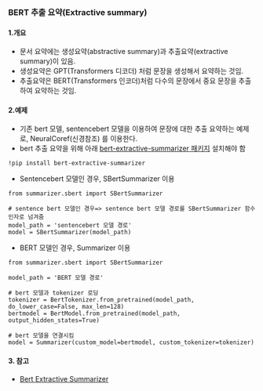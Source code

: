 ### BERT 추출 요약(Extractive summary)

#### 1.개요
- 문서 요약에는 생성요약(abstractive summary)과 추출요약(extractive summary)이 있음.
- 생성요약은 GPT(Transformers 디코더) 처럼 문장을 생성해서 요약하는 것임.
- 추출요약은 BERT(Transformers 인코더)처럼 다수의 문장에서 중요 문장을 추출하여 요약하는 것임.

#### 2.예제
- 기존 bert 모델, sentencebert 모델을 이용하여 문장에 대한 추출 요약하는 예제로,  NeuralCoref(신경참조) 를 이용한다.
- bert 추출 요약을 위해 아래 [bert-extractive-summarizer 패키지](https://github.com/dmmiller612/bert-extractive-summarizer) 설치해야 함
```
!pip install bert-extractive-summarizer
```
- Sentencebert 모델인 경우, SBertSummarizer 이용
```
from summarizer.sbert import SBertSummarizer

# sentence bert 모델인 경우=> sentence bert 모델 경로를 SBertSummarizer 함수 인자로 넘겨줌
model_path = 'sentencebert 모델 경로'
model = SBertSummarizer(model_path)
```
- BERT 모델인 경우, Summarizer 이용
```
from summarizer.sbert import SBertSummarizer

model_path = 'BERT 모델 경로'

# bert 모델과 tokenizer 로딩
tokenizer = BertTokenizer.from_pretrained(model_path, do_lower_case=False, max_len=128)
bertmodel = BertModel.from_pretrained(model_path, output_hidden_states=True)

# bert 모델을 연결시킴
model = Summarizer(custom_model=bertmodel, custom_tokenizer=tokenizer)
```

#### 3. 참고
- [Bert Extractive Summarizer](https://github.com/dmmiller612/bert-extractive-summarizer)

